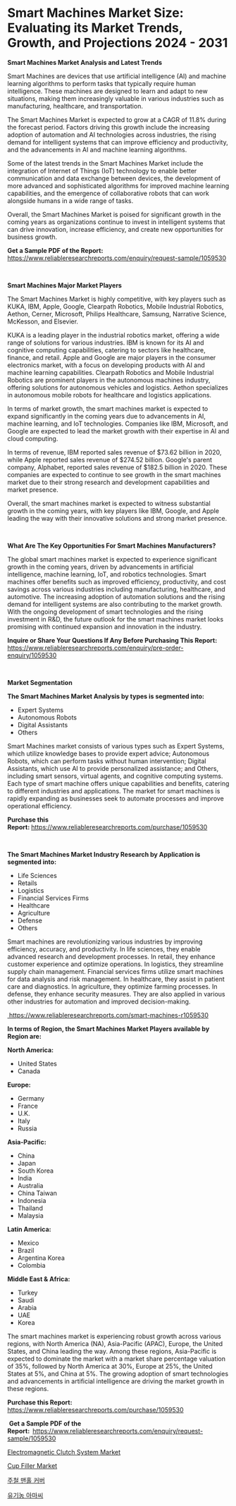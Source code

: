 <p><h1>Smart Machines Market Size: Evaluating its Market Trends, Growth, and Projections 2024 - 2031</h1></p><p><strong>Smart Machines Market Analysis and Latest Trends</strong></p>
<p><p>Smart Machines are devices that use artificial intelligence (AI) and machine learning algorithms to perform tasks that typically require human intelligence. These machines are designed to learn and adapt to new situations, making them increasingly valuable in various industries such as manufacturing, healthcare, and transportation.</p><p>The Smart Machines Market is expected to grow at a CAGR of 11.8% during the forecast period. Factors driving this growth include the increasing adoption of automation and AI technologies across industries, the rising demand for intelligent systems that can improve efficiency and productivity, and the advancements in AI and machine learning algorithms.</p><p>Some of the latest trends in the Smart Machines Market include the integration of Internet of Things (IoT) technology to enable better communication and data exchange between devices, the development of more advanced and sophisticated algorithms for improved machine learning capabilities, and the emergence of collaborative robots that can work alongside humans in a wide range of tasks.</p><p>Overall, the Smart Machines Market is poised for significant growth in the coming years as organizations continue to invest in intelligent systems that can drive innovation, increase efficiency, and create new opportunities for business growth.</p></p>
<p><strong>Get a Sample PDF of the Report:&nbsp;</strong> <a href="https://www.reliableresearchreports.com/enquiry/request-sample/1059530">https://www.reliableresearchreports.com/enquiry/request-sample/1059530</a></p>
<p>&nbsp;</p>
<p><strong>Smart Machines Major Market Players</strong></p>
<p><p>The Smart Machines Market is highly competitive, with key players such as KUKA, IBM, Apple, Google, Clearpath Robotics, Mobile Industrial Robotics, Aethon, Cerner, Microsoft, Philips Healthcare, Samsung, Narrative Science, McKesson, and Elsevier.</p><p>KUKA is a leading player in the industrial robotics market, offering a wide range of solutions for various industries. IBM is known for its AI and cognitive computing capabilities, catering to sectors like healthcare, finance, and retail. Apple and Google are major players in the consumer electronics market, with a focus on developing products with AI and machine learning capabilities. Clearpath Robotics and Mobile Industrial Robotics are prominent players in the autonomous machines industry, offering solutions for autonomous vehicles and logistics. Aethon specializes in autonomous mobile robots for healthcare and logistics applications.</p><p>In terms of market growth, the smart machines market is expected to expand significantly in the coming years due to advancements in AI, machine learning, and IoT technologies. Companies like IBM, Microsoft, and Google are expected to lead the market growth with their expertise in AI and cloud computing.</p><p>In terms of revenue, IBM reported sales revenue of $73.62 billion in 2020, while Apple reported sales revenue of $274.52 billion. Google's parent company, Alphabet, reported sales revenue of $182.5 billion in 2020. These companies are expected to continue to see growth in the smart machines market due to their strong research and development capabilities and market presence.</p><p>Overall, the smart machines market is expected to witness substantial growth in the coming years, with key players like IBM, Google, and Apple leading the way with their innovative solutions and strong market presence.</p></p>
<p>&nbsp;</p>
<p><strong>What Are The Key Opportunities For Smart Machines Manufacturers?</strong></p>
<p><p>The global smart machines market is expected to experience significant growth in the coming years, driven by advancements in artificial intelligence, machine learning, IoT, and robotics technologies. Smart machines offer benefits such as improved efficiency, productivity, and cost savings across various industries including manufacturing, healthcare, and automotive. The increasing adoption of automation solutions and the rising demand for intelligent systems are also contributing to the market growth. With the ongoing development of smart technologies and the rising investment in R&D, the future outlook for the smart machines market looks promising with continued expansion and innovation in the industry.</p></p>
<p><strong>Inquire or Share Your Questions If Any Before Purchasing This Report:</strong> <a href="https://www.reliableresearchreports.com/enquiry/pre-order-enquiry/1059530">https://www.reliableresearchreports.com/enquiry/pre-order-enquiry/1059530</a></p>
<p>&nbsp;</p>
<p><strong>Market Segmentation</strong></p>
<p><strong>The Smart Machines Market Analysis by types is segmented into:</strong></p>
<p><ul><li>Expert Systems</li><li>Autonomous Robots</li><li>Digital Assistants</li><li>Others</li></ul></p>
<p><p>Smart Machines market consists of various types such as Expert Systems, which utilize knowledge bases to provide expert advice; Autonomous Robots, which can perform tasks without human intervention; Digital Assistants, which use AI to provide personalized assistance; and Others, including smart sensors, virtual agents, and cognitive computing systems. Each type of smart machine offers unique capabilities and benefits, catering to different industries and applications. The market for smart machines is rapidly expanding as businesses seek to automate processes and improve operational efficiency.</p></p>
<p><strong>Purchase this Report:&nbsp;</strong><a href="https://www.reliableresearchreports.com/purchase/1059530">https://www.reliableresearchreports.com/purchase/1059530</a></p>
<p>&nbsp;</p>
<p><strong>The Smart Machines Market Industry Research by Application is segmented into:</strong></p>
<p><ul><li>Life Sciences</li><li>Retails</li><li>Logistics</li><li>Financial Services Firms</li><li>Healthcare</li><li>Agriculture</li><li>Defense</li><li>Others</li></ul></p>
<p><p>Smart machines are revolutionizing various industries by improving efficiency, accuracy, and productivity. In life sciences, they enable advanced research and development processes. In retail, they enhance customer experience and optimize operations. In logistics, they streamline supply chain management. Financial services firms utilize smart machines for data analysis and risk management. In healthcare, they assist in patient care and diagnostics. In agriculture, they optimize farming processes. In defense, they enhance security measures. They are also applied in various other industries for automation and improved decision-making.</p></p>
<p><a href="https://www.reliableresearchreports.com/smart-machines-r1059530">&nbsp;https://www.reliableresearchreports.com/smart-machines-r1059530</a></p>
<p><strong>In terms of Region, the Smart Machines Market Players available by Region are:</strong></p>
<p>
    <p> <strong> North America: </strong>
        <ul>
            <li>United States</li>
            <li>Canada</li>
        </ul>
        </p> 
    <p> <strong> Europe: </strong>
        <ul>
            <li>Germany</li>
            <li>France</li>
            <li>U.K.</li>
            <li>Italy</li>
            <li>Russia</li>
        </ul>
        </p> 
    <p> <strong> Asia-Pacific: </strong>
        <ul>
            <li>China</li>
            <li>Japan</li>
            <li>South Korea</li>
            <li>India</li>
            <li>Australia</li>
            <li>China Taiwan</li>
            <li>Indonesia</li>
            <li>Thailand</li>
            <li>Malaysia</li>
        </ul>
        </p> 
    <p> <strong> Latin America: </strong>
        <ul>
            <li>Mexico</li>
            <li>Brazil</li>
            <li>Argentina Korea</li>
            <li>Colombia</li>
        </ul>
        </p> 
    <p> <strong> Middle East & Africa: </strong>
        <ul>
            <li>Turkey</li>
            <li>Saudi</li>
            <li>Arabia</li>
            <li>UAE</li>
            <li>Korea</li>
        </ul>
    </p>
    </p>
<p><p>The smart machines market is experiencing robust growth across various regions, with North America (NA), Asia-Pacific (APAC), Europe, the United States, and China leading the way. Among these regions, Asia-Pacific is expected to dominate the market with a market share percentage valuation of 35%, followed by North America at 30%, Europe at 25%, the United States at 5%, and China at 5%. The growing adoption of smart technologies and advancements in artificial intelligence are driving the market growth in these regions.</p></p>
<p><strong>Purchase this Report: </strong><a href="https://www.reliableresearchreports.com/purchase/1059530">https://www.reliableresearchreports.com/purchase/1059530</a></p>
<p>&nbsp;<strong>Get a Sample PDF of the Report:&nbsp;&nbsp;</strong><a href="https://www.reliableresearchreports.com/enquiry/request-sample/1059530">https://www.reliableresearchreports.com/enquiry/request-sample/1059530</a></p>
<p><strong></strong></p>
<p><p><a href="https://github.com/lylyparadise/Market-Research-Report-List-2/blob/main/electromagnetic-clutch-system-market.md">Electromagnetic Clutch System Market</a></p><p><a href="https://github.com/GroverBarry/Market-Research-Report-List-4/blob/main/cup-filler-market.md">Cup Filler Market</a></p><p><a href="https://github.com/fernandotryO5lson96765/Market-Research-Report-List-1/blob/main/411308730712.md">주철 맨홀 커버</a></p><p><a href="https://github.com/CliftonFisher9067/Market-Research-Report-List-1/blob/main/314449330711.md">유기농 아마씨</a></p></p>